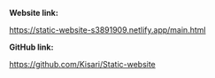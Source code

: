 **Website link:**

https://static-website-s3891909.netlify.app/main.html

**GitHub link:**

https://github.com/Kisari/Static-website
